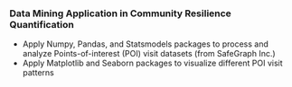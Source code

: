 ### Data Mining Application in Community Resilience Quantification
- Apply Numpy, Pandas, and Statsmodels packages to process and analyze Points-of-interest (POI) visit datasets (from SafeGraph Inc.)
- Apply Matplotlib and Seaborn packages to visualize different POI visit patterns
